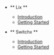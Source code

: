 - ** Lix **
  - [Introduction](lix/introduction.md)
  - [Getting Started](lix/getting-started.md)
  
- ** Switchx **
  - [Introduction](switchx/introduction.md)
  - [Getting Started](switchx/getting-started.md)